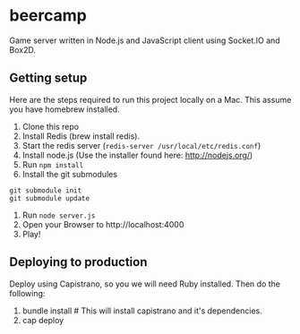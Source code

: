 # beercamp

Game server written in Node.js and JavaScript client using Socket.IO and Box2D.

## Getting setup

Here are the steps required to run this project locally on a Mac. This assume you have homebrew installed.

1. Clone this repo
1. Install Redis (brew install redis). 
1. Start the redis server (`redis-server /usr/local/etc/redis.conf`)
1. Install node.js (Use the installer found here: http://nodejs.org/)
1. Run `npm install`
1. Install the git submodules

```
git submodule init
git submodule update
```

1. Run `node server.js`
1. Open your Browser to http://localhost:4000
1. Play!


## Deploying to production

Deploy using Capistrano, so you we will need Ruby installed. Then do the following:

1. bundle install # This will install capistrano and it's dependencies.
1. cap deploy

